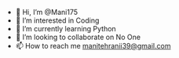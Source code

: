 - 👋 Hi, I’m @Mani175
- 👀 I’m interested in Coding
- 🌱 I’m currently learning Python
- 💞️ I’m looking to collaborate on No One
- 📫 How to reach me manitehranii39@gmail.com

<!---
Mani175/Mani175 is a ✨ special ✨ repository because its `README.md` (this file) appears on your GitHub profile.
You can click the Preview link to take a look at your changes.
--->
